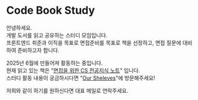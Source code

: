 # Code Book Study

안녕하세요.<br/>
개발 도서를 읽고 공유하는 스터디 모임입니다.<br/>
프론트엔드 취준과 이직을 목표로 면접준비를 목표로 책을 선정하고, 면접 질문에 대비하여 준비하고자 합니다.<br/>

2025년 6월에 만들어져 활동하는 중입니다.<br/>
현재 읽고 있는 책은 "[면접을 위한 CS 전공지식 노트](https://product.kyobobook.co.kr/detail/S000001834833)" 입니다.<br/>
스터디 활동 내용이 궁금하시다면 "[Our Sheleves](https://code-book-study.github.io/shelves/#/)"에 방문해주세요!

저희와 같이 하기를 원하신다면 대표 메일로 연락주세요.
